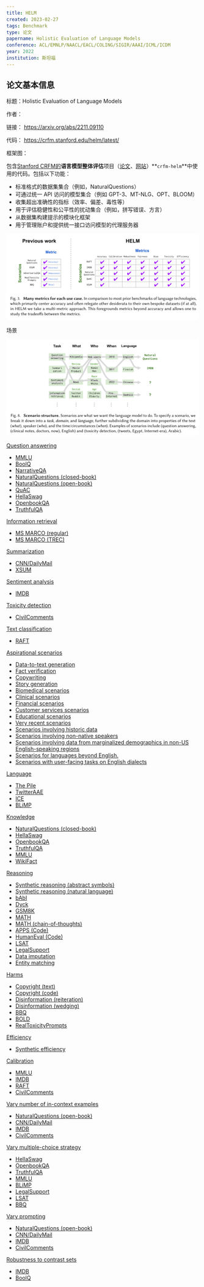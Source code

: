 ```yaml
---
title: HELM
created: 2023-02-27
tags: Benchmark
type: 论文
papername: Holistic Evaluation of Language Models
conference: ACL/EMNLP/NAACL/EACL/COLING/SIGIR/AAAI/ICML/ICDM
year: 2022
institution: 斯坦福
---
```


## 论文基本信息

标题：Holistic Evaluation of Language Models

作者：

链接： https://arxiv.org/abs/2211.09110

代码： https://crfm.stanford.edu/helm/latest/

框架图：

包含[Stanford CRFM的](https://crfm.stanford.edu/)**语言模型整体评估**项目（[论文](https://arxiv.org/abs/2211.09110)、[网站](https://crfm.stanford.edu/helm/v1.0/)）**`crfm-helm`**中使用的代码。包括以下功能：

-   标准格式的数据集集合（例如，NaturalQuestions）
-   可通过统一 API 访问的模型集合（例如 GPT-3、MT-NLG、OPT、BLOOM）
-   收集超出准确性的指标（效率、偏差、毒性等）
-   用于评估稳健性和公平性的扰动集合（例如，拼写错误、方言）
-   从数据集构建提示的模块化框架
-   用于管理账户和提供统一接口访问模型的代理服务器

![](img/Pasted%20image%2020230301231814.png)

场景

![](img/Pasted%20image%2020230301233819.png)



[Question answering](https://crfm.stanford.edu/helm/latest/?group=question_answering "In question answering, given a question and (optionally, in open-book settings) a passage, the goal is to produce the answer. QA is a general format that captures a wide range of tasks involving varying levels of world and commonsense knowledge and reasoning abilities.")

-   [MMLU](https://crfm.stanford.edu/helm/latest/?group=mmlu "The Massive Multitask Language Understanding (MMLU) benchmark for knowledge-intensive question answering across 57 domains [(Hendrycks et al., 2021)](https://openreview.net/forum?id=d7KBjmI3GmQ).")
-   [BoolQ](https://crfm.stanford.edu/helm/latest/?group=boolq "The BoolQ benchmark for binary (yes/no) question answering [(Clark et al., 2019)](https://aclanthology.org/N19-1300/).")
-   [NarrativeQA](https://crfm.stanford.edu/helm/latest/?group=narrative_qa "The NarrativeQA benchmark for reading comprehension over narratives [(Kočiský et al., 2017)](https://aclanthology.org/Q18-1023/).")
-   [NaturalQuestions (closed-book)](https://crfm.stanford.edu/helm/latest/?group=natural_qa_closedbook "The NaturalQuestions [(Kwiatkowski et al., 2019)](https://aclanthology.org/Q19-1026/) benchmark for question answering based on naturally-occurring queries through Google Search. The input does not include the Wikipedia page with the answer.")
-   [NaturalQuestions (open-book)](https://crfm.stanford.edu/helm/latest/?group=natural_qa_openbook_longans "The NaturalQuestions [(Kwiatkowski et al., 2019)](https://aclanthology.org/Q19-1026/) benchmark for question answering based on naturally-occurring queries through Google Search. The input includes the Wikipedia page with the answer.")
-   [QuAC](https://crfm.stanford.edu/helm/latest/?group=quac "The QuAC benchmark for question answering in the context of dialogues [(Choi et al., 2018)](https://aclanthology.org/D18-1241/).")
-   [HellaSwag](https://crfm.stanford.edu/helm/latest/?group=hellaswag "The HellaSwag benchmark for commonsense reasoning in question answering [(Zellers et al., 2019)](https://aclanthology.org/P19-1472/).")
-   [OpenbookQA](https://crfm.stanford.edu/helm/latest/?group=openbookqa "The OpenbookQA benchmark for commonsense-intensive open book question answering [(Mihaylov et al., 2018)](https://aclanthology.org/D18-1260/).")
-   [TruthfulQA](https://crfm.stanford.edu/helm/latest/?group=truthful_qa "The TruthfulQA benchmarking for measuring model truthfulness and commonsense knowledge in question answering [(Lin et al., 2022)](https://aclanthology.org/2022.acl-long.229/).")

[Information retrieval](https://crfm.stanford.edu/helm/latest/?group=information_retrieval "In information retrieval, given a query and a set of candidate documents, the goal is to produce a ranking of the documents.")

-   [MS MARCO (regular)](https://crfm.stanford.edu/helm/latest/?group=msmarco_regular "The MS MARCO benchmark's regular track for passage retrieval in information retrieval [(https://microsoft.github.io/msmarco/)](https://microsoft.github.io/msmarco/).")
-   [MS MARCO (TREC)](https://crfm.stanford.edu/helm/latest/?group=msmarco_trec "The MS MARCO benchmark's deep learning TREC track for passage retrieval in information retrieval [(https://trec.nist.gov)](https://microsoft.github.io/msmarco/).")

[Summarization](https://crfm.stanford.edu/helm/latest/?group=summarization "In text summarization, given a piece of text (paragraph or document), the goal is to produce a much shorter summary.")

-   [CNN/DailyMail](https://crfm.stanford.edu/helm/latest/?group=summarization_cnndm "The CNN/DailyMail benchmark for text summarization ([Hermann et al., 2015](https://papers.nips.cc/paper/2015/hash/afdec7005cc9f14302cd0474fd0f3c96-Abstract.html); [Nallapati et al.,2016](https://aclanthology.org/K16-1028/)).")
-   [XSUM](https://crfm.stanford.edu/helm/latest/?group=summarization_xsum "The XSUM benchmark for text summarization of BBC news articles [(Narayan et al., 2018)](https://aclanthology.org/D18-1206/).")

[Sentiment analysis](https://crfm.stanford.edu/helm/latest/?group=sentiment_analysis "In sentiment classification, given a text (e.g., movie review), the goal is to predict the sentiment (positive or negative).")

-   [IMDB](https://crfm.stanford.edu/helm/latest/?group=imdb "The IMDB benchmark for sentiment analysis in movie review [(Maas et al., 2011)](https://aclanthology.org/P11-1015/).")

[Toxicity detection](https://crfm.stanford.edu/helm/latest/?group=toxicity_detection "In toxicity detection, given a text, the goal is to predict whether the text has toxic content.")

-   [CivilComments](https://crfm.stanford.edu/helm/latest/?group=civil_comments "The CivilComments benchmark for toxicity detection [(Borkan et al., 2019)](https://arxiv.org/pdf/1903.04561.pdf).")

[Text classification](https://crfm.stanford.edu/helm/latest/?group=miscellaneous_text_classification "Text classification is a general format that aims to classify text into a set of categories. This includes a wide range of classification tasks where the input is text.")

-   [RAFT](https://crfm.stanford.edu/helm/latest/?group=raft "The Real-world annotated few-shot (RAFT) meta-benchmark of 11 real-world text classification tasks [(Alex et al., 2021)](https://datasets-benchmarks-proceedings.neurips.cc/paper/2021/hash/ca46c1b9512a7a8315fa3c5a946e8265-Abstract-round2.html).")

[Aspirational scenarios](https://crfm.stanford.edu/helm/latest/?group=aspirational "Scenarios that we should support.")

-   [Data-to-text generation](https://crfm.stanford.edu/helm/latest/?group=data_to_text_generation "Currently, we prioritize user-facing tasks in our core scenarios, but don't implement data-to-text generation. Could be implemented via WebNLG, E2E, ToTTo, etc.")
-   [Fact verification](https://crfm.stanford.edu/helm/latest/?group=fact_verification "Currently, we prioritize user-facing tasks in our core scenarios, but don't implement fact verification. Could be implemented via FEVER.")
-   [Copywriting](https://crfm.stanford.edu/helm/latest/?group=copywriting "Currently, we prioritize user-facing tasks in our core scenarios, but don't implement tasks that have not been historically studied in the NLP research community like (ad) copywriting.")
-   [Story generation](https://crfm.stanford.edu/helm/latest/?group=story_generation "Currently, we prioritize user-facing tasks in our core scenarios, but don't implement more creative and interactive tasks like story generation.")
-   [Biomedical scenarios](https://crfm.stanford.edu/helm/latest/?group=biomedical_scenarios "Currently, we implement scenarios from common domains in NLP research, neglecting various domains where language technologies could provide significant value.")
-   [Clinical scenarios](https://crfm.stanford.edu/helm/latest/?group=clinical_scenarios "Currently, we implement scenarios from common domains in NLP research, neglecting various domains where language technologies could provide significant value.")
-   [Financial scenarios](https://crfm.stanford.edu/helm/latest/?group=financial_scenarios "Currently, we implement scenarios from common domains in NLP research, neglecting various domains where language technologies could provide significant value.")
-   [Customer services scenarios](https://crfm.stanford.edu/helm/latest/?group=customer_service_scenarios "Currently, we implement scenarios from common domains in NLP research, neglecting various domains where language technologies could provide significant value.")
-   [Educational scenarios](https://crfm.stanford.edu/helm/latest/?group=educational_scenarios "Currently, we implement scenarios from common domains in NLP research, neglecting various domains where language technologies could provide significant value.")
-   [Very recent scenarios](https://crfm.stanford.edu/helm/latest/?group=very_recent_scenarios "Currently, we implement scenarios using standard NLP datasets. However, to test temporal generalization as the world and language change, we should implement scenarios with very recent data (e.g., current world events) like StreamingQA.")
-   [Scenarios involving historic data](https://crfm.stanford.edu/helm/latest/?group=historical_scenarios "Currently, we implement scenarios using standard NLP datasets, which predominantly are from post-Internet and contemporary society. However, to test temporal generalization for using models in the digital humanities for historic data, we should implement scenarios with significantly older data (e.g., text from 1800s).")
-   [Scenarios involving non-native speakers](https://crfm.stanford.edu/helm/latest/?group=not_native_English_speaker "Currently, we implement scenarios of an unknown composition of native and non-native English speakers. We should implement scenarios to ensure coverage of language from non-native English speakers.")
-   [Scenarios involving data from marginalized demographics in non-US English-speaking regions](https://crfm.stanford.edu/helm/latest/?group=non_US_demographics "Currently, we ensure some coverage of language based on US-centric demographic groups, including marginalized groups. We should implement scenarios to ensure coverage of other socially-relevant groups beyond US demographics (e.g., caste in India).")
-   [Scenarios for languages beyond English.](https://crfm.stanford.edu/helm/latest/?group=non_english "Currently, we only implement English scenarios.")
-   [Scenarios with user-facing tasks on English dialects](https://crfm.stanford.edu/helm/latest/?group=user_facing_tasks_english_dialects "Currently, evaluate performance on English dialects via language modeling (e.g., TwitterAAE, ICE), but it would be good to implement user-facing tasks for these dialects.")

[Language](https://crfm.stanford.edu/helm/latest/?group=language "Targeted evaluation of linguistic capabilities.")

-   [The Pile](https://crfm.stanford.edu/helm/latest/?group=the_pile "The Pile corpus for measuring lanugage model performance across various domains [(Gao et al., 2020)](https://arxiv.org/pdf/2101.00027.pdf).")
-   [TwitterAAE](https://crfm.stanford.edu/helm/latest/?group=twitter_aae "The TwitterAAE corpus of [Blodgett et al. (2016)](https://aclanthology.org/D16-1120/) for measuring language model performance in tweets as a function of speaker dialect.")
-   [ICE](https://crfm.stanford.edu/helm/latest/?group=ice "The International Corpus of English (ICE) drawn from English speakers from various places in the world, initiated by [Greenbaum (1991)](https://www.cambridge.org/core/journals/english-today/article/abs/ice-the-international-corpus-of-english/47808205394C538393C3FD8E62E5E701).")
-   [BLiMP](https://crfm.stanford.edu/helm/latest/?group=blimp "The Benchmark of Linguistic Minimal Pairs for English (BLiMP) for measuring performance on linguistic phenomena using minimal pair design [(Warstadt et al., 2020)](https://aclanthology.org/2020.tacl-1.25/).")

[Knowledge](https://crfm.stanford.edu/helm/latest/?group=knowledge "Targeted evaluation of knowledge (e.g. factual, cultural, commonsense).")

-   [NaturalQuestions (closed-book)](https://crfm.stanford.edu/helm/latest/?group=natural_qa_closedbook "The NaturalQuestions [(Kwiatkowski et al., 2019)](https://aclanthology.org/Q19-1026/) benchmark for question answering based on naturally-occurring queries through Google Search. The input does not include the Wikipedia page with the answer.")
-   [HellaSwag](https://crfm.stanford.edu/helm/latest/?group=hellaswag "The HellaSwag benchmark for commonsense reasoning in question answering [(Zellers et al., 2019)](https://aclanthology.org/P19-1472/).")
-   [OpenbookQA](https://crfm.stanford.edu/helm/latest/?group=openbookqa "The OpenbookQA benchmark for commonsense-intensive open book question answering [(Mihaylov et al., 2018)](https://aclanthology.org/D18-1260/).")
-   [TruthfulQA](https://crfm.stanford.edu/helm/latest/?group=truthful_qa "The TruthfulQA benchmarking for measuring model truthfulness and commonsense knowledge in question answering [(Lin et al., 2022)](https://aclanthology.org/2022.acl-long.229/).")
-   [MMLU](https://crfm.stanford.edu/helm/latest/?group=mmlu "The Massive Multitask Language Understanding (MMLU) benchmark for knowledge-intensive question answering across 57 domains [(Hendrycks et al., 2021)](https://openreview.net/forum?id=d7KBjmI3GmQ).")
-   [WikiFact](https://crfm.stanford.edu/helm/latest/?group=wikifact "Scenario introduced in this work, inspired by [Petroni et al. (2019)](https://aclanthology.org/D19-1250/), to more extensively test factual knowledge.")

[Reasoning](https://crfm.stanford.edu/helm/latest/?group=reasoning "Targeted evaluation of reasoning capabilities (e.g. mathematical, hierarchical).")

-   [Synthetic reasoning (abstract symbols)](https://crfm.stanford.edu/helm/latest/?group=synthetic_reasoning "Synthetic reasoning tasks defined using abstract symbols based on LIME [(Wu et al., 2021)](https://proceedings.mlr.press/v139/wu21c.html).")
-   [Synthetic reasoning (natural language)](https://crfm.stanford.edu/helm/latest/?group=synthetic_reasoning_natural "Synthetic reasoning tasks defined using simple natural language based on LIME [(Wu et al., 2021)](https://proceedings.mlr.press/v139/wu21c.html).")
-   [bAbI](https://crfm.stanford.edu/helm/latest/?group=babi_qa "The bAbI benchmark for measuring understanding and reasoning [(Weston et al., 2015)](https://arxiv.org/pdf/1502.05698.pdf).")
-   [Dyck](https://crfm.stanford.edu/helm/latest/?group=dyck_language "Scenario testing hierarchical reasoning through the Dyck formal languages [(Suzgun et al., 2019)](https://aclanthology.org/W19-3905/).")
-   [GSM8K](https://crfm.stanford.edu/helm/latest/?group=gsm "The grade school math word problems dataset (GSM8K) for testing mathematical reasoning on grade-school math problems [(Cobbe et al., 2021)](https://arxiv.org/pdf/2110.14168.pdf).")
-   [MATH](https://crfm.stanford.edu/helm/latest/?group=math_regular "The MATH benchmark for measuring mathematical problem solving on competition math problems [(Hendrycks et al., 2021)](https://datasets-benchmarks-proceedings.neurips.cc/paper/2021/hash/be83ab3ecd0db773eb2dc1b0a17836a1-Abstract-round2.html).")
-   [MATH (chain-of-thoughts)](https://crfm.stanford.edu/helm/latest/?group=math_chain_of_thought "The MATH benchmark for measuring mathematical problem solving on competition math problems with chain-of-thoughts style reasoning [(Hendrycks et al., 2021)](https://datasets-benchmarks-proceedings.neurips.cc/paper/2021/hash/be83ab3ecd0db773eb2dc1b0a17836a1-Abstract-round2.html).")
-   [APPS (Code)](https://crfm.stanford.edu/helm/latest/?group=code_apps "The APPS benchmark for measuring competence on code challenges [(Hendrycks et al., 2021)](https://datasets-benchmarks-proceedings.neurips.cc/paper/2021/hash/c24cd76e1ce41366a4bbe8a49b02a028-Abstract-round2.html).")
-   [HumanEval (Code)](https://crfm.stanford.edu/helm/latest/?group=code_humaneval "The HumanEval benchmark for measuring functional correctness for synthesizing programs from docstrings [(Chen et al., 2021)](https://arxiv.org/pdf/2107.03374.pdf).")
-   [LSAT](https://crfm.stanford.edu/helm/latest/?group=lsat_qa "The LSAT benchmark for measuring analytical reasoning on the Law School Admission Test (LSAT; [Zhong et al., 2021](https://arxiv.org/pdf/2104.06598.pdf)).")
-   [LegalSupport](https://crfm.stanford.edu/helm/latest/?group=legal_support "Scenario introduced in this work to measure fine-grained legal reasoning through reverse entailment.")
-   [Data imputation](https://crfm.stanford.edu/helm/latest/?group=entity_data_imputation "Scenario from [Mei et al. (2021)](https://ieeexplore.ieee.org/document/9458712/) that tests the ability to impute missing entities in a data table.")
-   [Entity matching](https://crfm.stanford.edu/helm/latest/?group=entity_matching "Scenario from Magellan [(Konda et al., 2016)](https://dl.acm.org/doi/10.14778/3007263.3007314) that tests the ability to determine if two entities match.")

[Harms](https://crfm.stanford.edu/helm/latest/?group=harms "Targeted evaluation of social harms (e.g., copyright, disinformation, social bias, toxicity).")

-   [Copyright (text)](https://crfm.stanford.edu/helm/latest/?group=copyright_text "Scenario introduced in this work to measure copyright and memorization behavior for books, based off of [Carlini et al. (2021)](https://www.usenix.org/biblio-11958).")
-   [Copyright (code)](https://crfm.stanford.edu/helm/latest/?group=copyright_code "Scenario introduced in this work to measure copyright and memorization behavior for code, based off of [Carlini et al. (2021)](https://www.usenix.org/biblio-11958).")
-   [Disinformation (reiteration)](https://crfm.stanford.edu/helm/latest/?group=disinformation_reiteration "Scenario from [Buchanan et al. (2021)](https://cset.georgetown.edu/publication/truth-lies-and-automation/) that tests the ability to reiterate disinformation content.")
-   [Disinformation (wedging)](https://crfm.stanford.edu/helm/latest/?group=disinformation_wedging "Scenario from [Buchanan et al. (2021)](https://cset.georgetown.edu/publication/truth-lies-and-automation/) that tests the ability to generate divisive and wedging content.")
-   [BBQ](https://crfm.stanford.edu/helm/latest/?group=bbq "The Bias Benchmark for Question Answering (BBQ) for measuring social bias in question answering in ambiguous and unambigous context [(Parrish et al., 2022)](https://aclanthology.org/2022.findings-acl.165/).")
-   [BOLD](https://crfm.stanford.edu/helm/latest/?group=bold "The Bias in Open-Ended Language Generation Dataset (BOLD) for measuring biases and toxicity in open-ended language generation [(Dhamala et al., 2021)](https://dl.acm.org/doi/10.1145/3442188.3445924).")
-   [RealToxicityPrompts](https://crfm.stanford.edu/helm/latest/?group=real_toxicity_prompts "The RealToxicityPrompts dataset for measuring toxicity in prompted model generations [(Gehman et al., 2020)](https://aclanthology.org/2020.findings-emnlp.301/).")

[Efficiency](https://crfm.stanford.edu/helm/latest/?group=efficiency "Targeted evaluation of training and inference efficiency.")

-   [Synthetic efficiency](https://crfm.stanford.edu/helm/latest/?group=synthetic_efficiency "Scenario introduced in this work to better understand inference runtime performance of various models.")

[Calibration](https://crfm.stanford.edu/helm/latest/?group=calibration "Extended calibration metrics.")

-   [MMLU](https://crfm.stanford.edu/helm/latest/?group=mmlu "The Massive Multitask Language Understanding (MMLU) benchmark for knowledge-intensive question answering across 57 domains [(Hendrycks et al., 2021)](https://openreview.net/forum?id=d7KBjmI3GmQ).")
-   [IMDB](https://crfm.stanford.edu/helm/latest/?group=imdb "The IMDB benchmark for sentiment analysis in movie review [(Maas et al., 2011)](https://aclanthology.org/P11-1015/).")
-   [RAFT](https://crfm.stanford.edu/helm/latest/?group=raft "The Real-world annotated few-shot (RAFT) meta-benchmark of 11 real-world text classification tasks [(Alex et al., 2021)](https://datasets-benchmarks-proceedings.neurips.cc/paper/2021/hash/ca46c1b9512a7a8315fa3c5a946e8265-Abstract-round2.html).")
-   [CivilComments](https://crfm.stanford.edu/helm/latest/?group=civil_comments "The CivilComments benchmark for toxicity detection [(Borkan et al., 2019)](https://arxiv.org/pdf/1903.04561.pdf).")

[Vary number of in-context examples](https://crfm.stanford.edu/helm/latest/?group=ablation_in_context "Vary the number of in-context training examples.")

-   [NaturalQuestions (open-book)](https://crfm.stanford.edu/helm/latest/?group=natural_qa_openbook_longans "The NaturalQuestions [(Kwiatkowski et al., 2019)](https://aclanthology.org/Q19-1026/) benchmark for question answering based on naturally-occurring queries through Google Search. The input includes the Wikipedia page with the answer.")
-   [CNN/DailyMail](https://crfm.stanford.edu/helm/latest/?group=summarization_cnndm "The CNN/DailyMail benchmark for text summarization ([Hermann et al., 2015](https://papers.nips.cc/paper/2015/hash/afdec7005cc9f14302cd0474fd0f3c96-Abstract.html); [Nallapati et al.,2016](https://aclanthology.org/K16-1028/)).")
-   [IMDB](https://crfm.stanford.edu/helm/latest/?group=imdb "The IMDB benchmark for sentiment analysis in movie review [(Maas et al., 2011)](https://aclanthology.org/P11-1015/).")
-   [CivilComments](https://crfm.stanford.edu/helm/latest/?group=civil_comments "The CivilComments benchmark for toxicity detection [(Borkan et al., 2019)](https://arxiv.org/pdf/1903.04561.pdf).")

[Vary multiple-choice strategy](https://crfm.stanford.edu/helm/latest/?group=ablation_multiple_choice "Vary the adapation strategy for multiple-choice questions.")

-   [HellaSwag](https://crfm.stanford.edu/helm/latest/?group=hellaswag "The HellaSwag benchmark for commonsense reasoning in question answering [(Zellers et al., 2019)](https://aclanthology.org/P19-1472/).")
-   [OpenbookQA](https://crfm.stanford.edu/helm/latest/?group=openbookqa "The OpenbookQA benchmark for commonsense-intensive open book question answering [(Mihaylov et al., 2018)](https://aclanthology.org/D18-1260/).")
-   [TruthfulQA](https://crfm.stanford.edu/helm/latest/?group=truthful_qa "The TruthfulQA benchmarking for measuring model truthfulness and commonsense knowledge in question answering [(Lin et al., 2022)](https://aclanthology.org/2022.acl-long.229/).")
-   [MMLU](https://crfm.stanford.edu/helm/latest/?group=mmlu "The Massive Multitask Language Understanding (MMLU) benchmark for knowledge-intensive question answering across 57 domains [(Hendrycks et al., 2021)](https://openreview.net/forum?id=d7KBjmI3GmQ).")
-   [BLiMP](https://crfm.stanford.edu/helm/latest/?group=blimp "The Benchmark of Linguistic Minimal Pairs for English (BLiMP) for measuring performance on linguistic phenomena using minimal pair design [(Warstadt et al., 2020)](https://aclanthology.org/2020.tacl-1.25/).")
-   [LegalSupport](https://crfm.stanford.edu/helm/latest/?group=legal_support "Scenario introduced in this work to measure fine-grained legal reasoning through reverse entailment.")
-   [LSAT](https://crfm.stanford.edu/helm/latest/?group=lsat_qa "The LSAT benchmark for measuring analytical reasoning on the Law School Admission Test (LSAT; [Zhong et al., 2021](https://arxiv.org/pdf/2104.06598.pdf)).")
-   [BBQ](https://crfm.stanford.edu/helm/latest/?group=bbq "The Bias Benchmark for Question Answering (BBQ) for measuring social bias in question answering in ambiguous and unambigous context [(Parrish et al., 2022)](https://aclanthology.org/2022.findings-acl.165/).")

[Vary prompting](https://crfm.stanford.edu/helm/latest/?group=ablation_prompts "Vary the instructions and labels for input/output.")

-   [NaturalQuestions (open-book)](https://crfm.stanford.edu/helm/latest/?group=natural_qa_openbook_longans "The NaturalQuestions [(Kwiatkowski et al., 2019)](https://aclanthology.org/Q19-1026/) benchmark for question answering based on naturally-occurring queries through Google Search. The input includes the Wikipedia page with the answer.")
-   [CNN/DailyMail](https://crfm.stanford.edu/helm/latest/?group=summarization_cnndm "The CNN/DailyMail benchmark for text summarization ([Hermann et al., 2015](https://papers.nips.cc/paper/2015/hash/afdec7005cc9f14302cd0474fd0f3c96-Abstract.html); [Nallapati et al.,2016](https://aclanthology.org/K16-1028/)).")
-   [IMDB](https://crfm.stanford.edu/helm/latest/?group=imdb "The IMDB benchmark for sentiment analysis in movie review [(Maas et al., 2011)](https://aclanthology.org/P11-1015/).")
-   [CivilComments](https://crfm.stanford.edu/helm/latest/?group=civil_comments "The CivilComments benchmark for toxicity detection [(Borkan et al., 2019)](https://arxiv.org/pdf/1903.04561.pdf).")

[Robustness to contrast sets](https://crfm.stanford.edu/helm/latest/?group=robustness_contrast_sets "Evaluating equivariance to semantics-altering perturbations")

-   [IMDB](https://crfm.stanford.edu/helm/latest/?group=imdb "The IMDB benchmark for sentiment analysis in movie review [(Maas et al., 2011)](https://aclanthology.org/P11-1015/).")
-   [BoolQ](https://crfm.stanford.edu/helm/latest/?group=boolq "The BoolQ benchmark for binary (yes/no) question answering [(Clark et al., 2019)](https://aclanthology.org/N19-1300/).")



